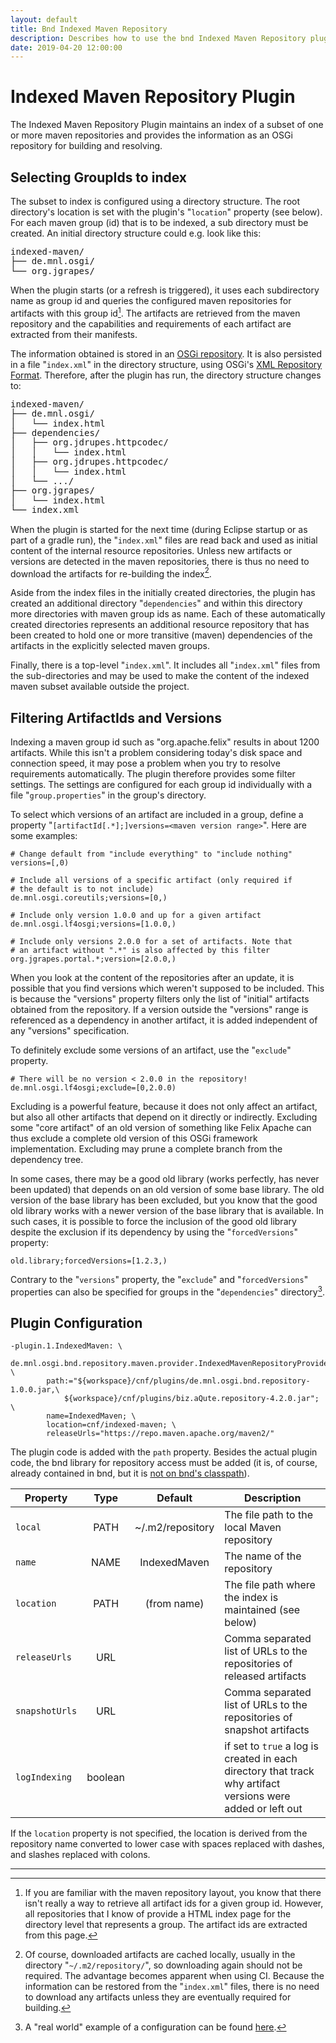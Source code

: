 ```yaml
---
layout: default
title: Bnd Indexed Maven Repository
description: Describes how to use the bnd Indexed Maven Repository plugin 
date: 2019-04-20 12:00:00
---
```


# Indexed Maven Repository Plugin

The Indexed Maven Repository Plugin maintains an index of a subset 
of one or more maven repositories and provides the information
as an OSGi repository for building and resolving.

## Selecting GroupIds to index 

The subset to index is configured using a directory structure. The
root directory's location is set with the plugin's "`location`" property 
(see below). For each maven group (id) that is to be indexed, a sub 
directory must be created. An initial directory structure could e.g. 
look like this:

<pre style="line-height: 1.1;">
indexed-maven/
├── de.mnl.osgi/
└── org.jgrapes/
</pre>

When the plugin starts (or a refresh is triggered), it uses each
subdirectory name as group id and queries the configured maven
repositories for artifacts with this group id[^queryArtifacts]. 
The artifacts are retrieved from the maven repository and the 
capabilities and requirements of each artifact are extracted 
from their manifests.

[^queryArtifacts]: If you are familiar with the maven repository
    layout, you know that there isn't really a way to retrieve
    all artifact ids for a given group id. However, all
    repositories that I know of provide a HTML index page
    for the directory level that represents a group. The
    artifact ids are extracted from this page.

The information obtained is stored in an 
[OSGi repository](https://osgi.org/javadoc/osgi.cmpn/7.0.0/org/osgi/service/repository/Repository.html). It is also persisted in a file "`index.xml`" in the directory
structure, using OSGi's
[XML Repository Format](https://osgi.org/specification/osgi.cmpn/7.0.0/service.repository.html#i3247820). Therefore, after the plugin has run, the 
directory structure changes to:

<pre style="line-height: 1.1;">
indexed-maven/
├── de.mnl.osgi/
│   └── index.html
├── dependencies/
│   ├── org.jdrupes.httpcodec/
│   │   └── index.html
│   ├── org.jdrupes.httpcodec/
│   │   └── index.html
│   └── .../
├── org.jgrapes/
│   └── index.html
└── index.xml
</pre>

When the plugin is started for the next time (during Eclipse
startup or as part of a gradle run), the "`index.xml`" files 
are read back and used as initial content of the internal
resource repositories. Unless new artifacts or versions
are detected in the maven repositories, there is thus no need
to download the artifacts for re-building the 
index[^downloadArtifacts].

[^downloadArtifacts]: Of course, downloaded artifacts are cached
    locally, usually in the directory "`~/.m2/repository/`", so 
    downloading again should not be required. The advantage
    becomes apparent when using CI. Because the information
    can be restored from the "`index.xml`" files, there is no
    need to download any artifacts unless they are eventually
    required for building.

Aside from the index files in the initially created directories,
the plugin has created an additional directory "`dependencies`" and
within this directory more directories with maven group ids
as name. Each of these automatically created directories
represents an additional resource repository that has been created
to hold one or more transitive (maven) dependencies of the 
artifacts in the explicitly selected maven groups.

Finally, there is a top-level "`index.xml`". It includes all
"`index.xml`" files from the sub-directories and may be used
to make the content of the indexed maven subset available
outside the project.

## Filtering ArtifactIds and Versions

Indexing a maven group id such as "org.apache.felix" results
in about 1200 artifacts. While this isn't a problem considering
today's disk space and connection speed, it may pose a problem
when you try to resolve requirements automatically. The plugin
therefore provides some filter settings. The settings are 
configured for each group id individually with a file 
"`group.properties`" in the group's directory.

To select which versions of an artifact are included in a group,
define a property "`[artifactId[.*];]versions=<maven version range>`". 
Here are some examples:

```properties
# Change default from "include everything" to "include nothing" 
versions=[,0)

# Include all versions of a specific artifact (only required if
# the default is to not include)
de.mnl.osgi.coreutils;versions=[0,)

# Include only version 1.0.0 and up for a given artifact
de.mnl.osgi.lf4osgi;versions=[1.0.0,)

# Include only versions 2.0.0 for a set of artifacts. Note that
# an artifact without ".*" is also affected by this filter
org.jgrapes.portal.*;version=[2.0.0,)
```

When you look at the content of the repositories after
an update, it is possible that you find versions which
weren't supposed to be included. This is because the
"versions" property filters only the list of "initial"
artifacts obtained from the repository. If a version
outside the "versions" range is referenced as a 
dependency in another artifact, it is added independent
of any "versions" specification.

To definitely exclude some versions of an artifact, use
the "`exclude`" property.

```properties
# There will be no version < 2.0.0 in the repository!
de.mnl.osgi.lf4osgi;exclude=[0,2.0.0)
```

Excluding is a powerful feature, because it does not only
affect an artifact, but also all other artifacts that
depend on it directly or indirectly. Excluding some 
"core artifact" of an old
version of something like Felix Apache can thus exclude
a complete old version of this OSGi framework implementation.
Excluding may prune a complete branch from the
dependency tree.

In some cases, there may be a good old library
(works perfectly, has never been updated) that depends
on an old version of some base library. The old version
of the base library has been excluded, but you know that
the good old library works with a newer version of the
base library that is available. In such cases, it
is possible to force the inclusion of the good old
library despite the exclusion if its dependency by using
the "`forcedVersions`" property:

```properties
old.library;forcedVersions=[1.2.3,)
```

Contrary to the "`versions`" property, the "`exclude`" and 
"`forcedVersions`" properties can also be specified for 
groups in the "`dependencies`" directory[^example].

[^example]: A "real world" example of a configuration
    can be found [here](https://github.com/mnlipp/jgrapes-osgi/tree/master/cnf).

## Plugin Configuration

```properties
-plugin.1.IndexedMaven: \
    de.mnl.osgi.bnd.repository.maven.provider.IndexedMavenRepositoryProvider; \
        path:="${workspace}/cnf/plugins/de.mnl.osgi.bnd.repository-1.0.0.jar,\
            ${workspace}/cnf/plugins/biz.aQute.repository-4.2.0.jar"; \
        name=IndexedMaven; \
        location=cnf/indexed-maven; \
        releaseUrls="https://repo.maven.apache.org/maven2/"
```

The plugin code is added with the `path` property. Besides the
actual plugin code, the bnd library for repository access must
be added (it is, of course, already contained in bnd, but it
is [not on bnd's classpath](https://github.com/bndtools/bnd/issues/2242)).

| Property   | Type   | Default  | Description                                |
| ---------- |:------:|:--------:| ------------------------------------------ |
| `local`     | PATH   | ~/.m2/repository | The file path to the local Maven repository |
| `name`      | NAME   |	IndexedMaven | The name of the repository          |
| `location`   | PATH   | (from name) | The file path where the index is maintained (see below) 
| `releaseUrls` | URL   | | Comma separated list of URLs to the repositories of released artifacts
| `snapshotUrls` | URL   | | Comma separated list of URLs to the repositories of snapshot artifacts
| `logIndexing` | boolean | | if set to `true` a log is created in each directory that track why artifact versions were added or left out

If the `location` property is not specified, the location is derived from
the repository name converted to lower case with spaces replaced with dashes,
and slashes replaced with colons.

---

